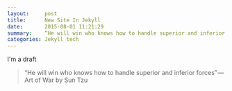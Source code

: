 ```yaml
---
layout:     post
title:      New Site In Jekyll
date:       2015-08-01 11:21:29
summary:    “He will win who knows how to handle superior and inferior forces” — Art of War by Sun Tzu
categories: Jekyll tech
---
```


I'm a draft

> “He will win who knows how to handle superior and inferior forces” — Art of War by Sun Tzu
